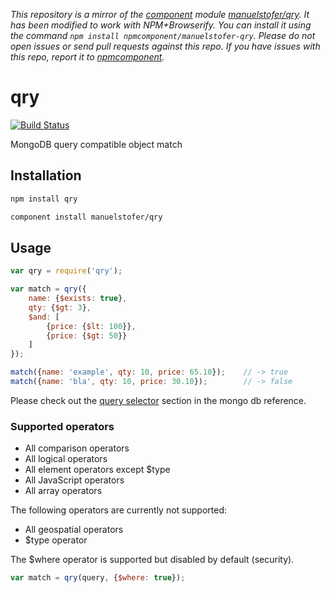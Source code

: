 *This repository is a mirror of the [component](http://component.io) module [manuelstofer/qry](http://github.com/manuelstofer/qry). It has been modified to work with NPM+Browserify. You can install it using the command `npm install npmcomponent/manuelstofer-qry`. Please do not open issues or send pull requests against this repo. If you have issues with this repo, report it to [npmcomponent](https://github.com/airportyh/npmcomponent).*
# qry
[![Build Status](https://travis-ci.org/manuelstofer/qry.png?branch=master)](https://travis-ci.org/manuelstofer/qry)

MongoDB query compatible object match

## Installation

```bash
npm install qry
```

```bash
component install manuelstofer/qry
```

## Usage

```Javascript
var qry = require('qry');

var match = qry({
    name: {$exists: true},
    qty: {$gt: 3},
    $and: [
        {price: {$lt: 100}},
        {price: {$gt: 50}}
    ]
});

match({name: 'example', qty: 10, price: 65.10});    // -> true
match({name: 'bla', qty: 10, price: 30.10});        // -> false
```

Please check out the [query selector](http://docs.mongodb.org/manual/reference/operators/#query-selectors) section
in the mongo db reference.


### Supported operators

- All comparison operators
- All logical operators
- All element operators except $type
- All JavaScript operators
- All array operators

The following operators are currently not supported:

- All geospatial operators
- $type operator

The $where operator is supported but disabled by default (security).

```Javascript
var match = qry(query, {$where: true});
```
